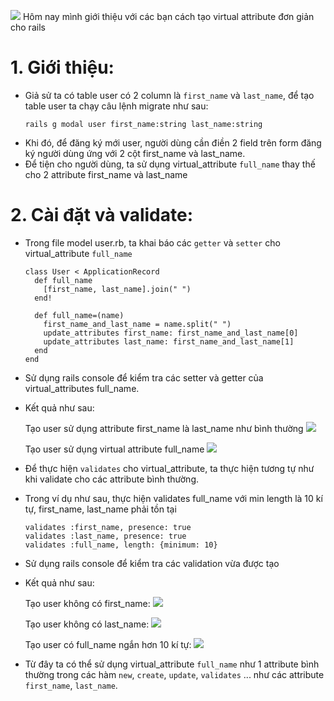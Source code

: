 ![](https://images.viblo.asia/440aaf74-2598-4d86-8bbc-d68d7f4dd516.jpg)
Hôm nay mình giới thiệu với các bạn cách tạo virtual attribute đơn giản cho rails 

# 1. Giới thiệu:
- Giả sử ta có table user có 2 column là `first_name` và `last_name`, để tạo table user ta chạy câu lệnh migrate như sau:
  ```
  rails g modal user first_name:string last_name:string
   ```
- Khi đó, để đăng ký mới user, người dùng cần điền 2 field trên form đăng ký người dùng ứng với 2 cột first_name và last_name.
- Để tiện cho người dùng, ta sử dụng virtual_attribute `full_name` thay thế cho 2 attribute first_name và last_name

# 2. Cài đặt và validate:
- Trong file model user.rb, ta khai báo các `getter` và `setter` cho virtual_attribute `full_name`
  ```
  class User < ApplicationRecord
    def full_name
      [first_name, last_name].join(" ")
    end!

    def full_name=(name)
      first_name_and_last_name = name.split(" ")
      update_attributes first_name: first_name_and_last_name[0]
      update_attributes last_name: first_name_and_last_name[1]
    end
  end
    ```
- Sử dụng rails console để kiểm tra các setter và getter của virtual_attributes full_name.
- Kết quả như sau:

  Tạo user sử dụng attribute first_name là last_name như bình thường
  ![](https://images.viblo.asia/a1a84379-46e8-402a-8222-ff9523c683df.png)
  
  Tạo user sử dụng virtual attribute full_name
  ![](https://images.viblo.asia/64c9acfc-93db-489e-aefd-b98818371ba9.png)
  
- Để thực hiện `validates` cho virtual_attribute, ta thực hiện tương tự như khi validate cho các attribute bình thường.
- Trong ví dụ như sau, thực hiện validates full_name với min length là 10 kí tự, first_name, last_name phải tồn tại
  ```
  validates :first_name, presence: true
  validates :last_name, presence: true
  validates :full_name, length: {minimum: 10}
  ```
- Sử dụng rails console để kiểm tra các validation vừa được tạo
- Kết quả như sau:

   Tạo user không có first_name:
   ![](https://images.viblo.asia/a0d423a5-0f7b-40d1-9962-889eefa13a61.png)
 
  Tạo user không có last_name:
  ![](https://images.viblo.asia/03840a6b-bc05-424f-ae5a-996c17cf204c.png)
 
  Tạo user có full_name ngắn hơn 10 kí tự:
  ![](https://images.viblo.asia/04f006c5-cc8c-448d-bfb5-a3a83ee18cdf.png)
 
- Từ đây ta có thể sử dụng virtual_attribute `full_name` như 1 attribute bình thường trong các hàm `new`, `create`, `update`, `validates` ... như các attribute `first_name`, `last_name`.